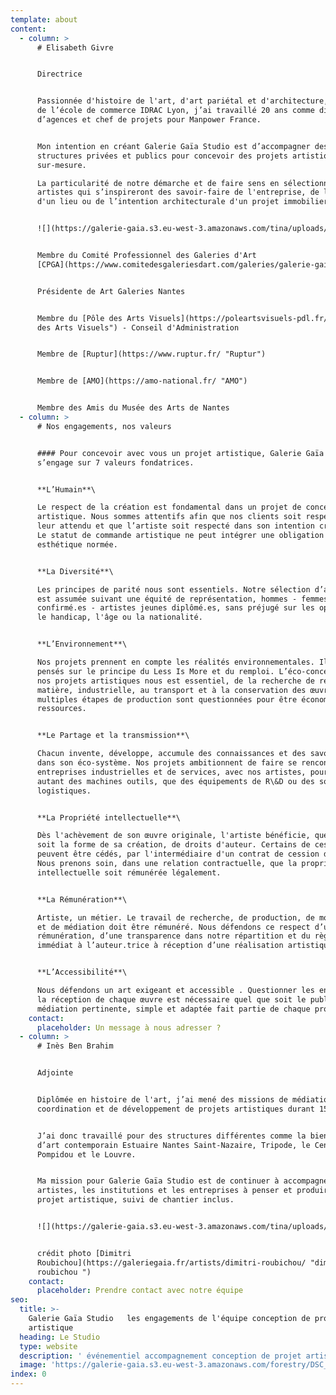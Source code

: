 ```yaml
---
template: about
content:
  - column: >
      # Elisabeth Givre


      Directrice


      Passionnée d'histoire de l'art, d'art pariétal et d'architecture, diplômée
      de l’école de commerce IDRAC Lyon, j’ai travaillé 20 ans comme directrice
      d’agences et chef de projets pour Manpower France.


      Mon intention en créant Galerie Gaïa Studio est d’accompagner des
      structures privées et publics pour concevoir des projets artistiques
      sur-mesure.

      La particularité de notre démarche et de faire sens en sélectionnant des
      artistes qui s’inspireront des savoir-faire de l'entreprise, de l’histoire
      d'un lieu ou de l’intention architecturale d'un projet immobilier.


      ![](https://galerie-gaia.s3.eu-west-3.amazonaws.com/tina/uploads/elisabeth-givre-galerie-gaia-studio-nb.jpg)


      Membre du Comité Professionnel des Galeries d'Art
      [CPGA](https://www.comitedesgaleriesdart.com/galeries/galerie-gaia/)


      Présidente de Art Galeries Nantes 


      Membre du [Pôle des Arts Visuels](https://poleartsvisuels-pdl.fr/ "Pole
      des Arts Visuels") - Conseil d'Administration 


      Membre de [Ruptur](https://www.ruptur.fr/ "Ruptur") 


      Membre de [AMO](https://amo-national.fr/ "AMO") 


      Membre des Amis du Musée des Arts de Nantes
  - column: >
      # Nos engagements, nos valeurs


      #### Pour concevoir avec vous un projet artistique, Galerie Gaïa Studio
      s’engage sur 7 valeurs fondatrices.


      **L’Humain**\

      Le respect de la création est fondamental dans un projet de conception
      artistique. Nous sommes attentifs afin que nos clients soit respectés dans
      leur attendu et que l’artiste soit respecté dans son intention créatrice.
      Le statut de commande artistique ne peut intégrer une obligation
      esthétique normée.


      **La Diversité**\

      Les principes de parité nous sont essentiels. Notre sélection d’artistes
      est assumée suivant une équité de représentation, hommes - femmes, artiste
      confirmé.es - artistes jeunes diplômé.es, sans préjugé sur les opinions,
      le handicap, l'âge ou la nationalité.


      **L’Environnement**\

      Nos projets prennent en compte les réalités environnementales. Ils sont
      pensés sur le principe du Less Is More et du remploi. L’éco-conception de
      nos projets artistiques nous est essentiel, de la recherche de rebus de
      matière, industrielle, au transport et à la conservation des œuvres. Les
      multiples étapes de production sont questionnées pour être économes en
      ressources.


      **Le Partage et la transmission**\

      Chacun invente, développe, accumule des connaissances et des savoir-faire
      dans son éco-système. Nos projets ambitionnent de faire se rencontrer des
      entreprises industrielles et de services, avec nos artistes, pour partager
      autant des machines outils, que des équipements de R\&D ou des solutions
      logistiques.


      **La Propriété intellectuelle**\

      Dès l'achèvement de son œuvre originale, l'artiste bénéficie, quelle que
      soit la forme de sa création, de droits d'auteur. Certains de ces droits
      peuvent être cédés, par l'intermédiaire d'un contrat de cession de droits.
      Nous prenons soin, dans une relation contractuelle, que la propriété
      intellectuelle soit rémunérée légalement.


      **La Rémunération**\

      Artiste, un métier. Le travail de recherche, de production, de monstration
      et de médiation doit être rémunéré. Nous défendons ce respect d’une juste
      rémunération, d’une transparence dans notre répartition et du règlement
      immédiat à l’auteur.trice à réception d’une réalisation artistique.


      **L’Accessibilité**\

      Nous défendons un art exigeant et accessible . Questionner les enjeux de
      la réception de chaque œuvre est nécessaire quel que soit le public. Une
      médiation pertinente, simple et adaptée fait partie de chaque projet.
    contact:
      placeholder: Un message à nous adresser ?
  - column: >
      # Inès Ben Brahim


      Adjointe


      Diplômée en histoire de l'art, j’ai mené des missions de médiation, de
      coordination et de développement de projets artistiques durant 15 ans.


      J’ai donc travaillé pour des structures différentes comme la biennale
      d’art contemporain Estuaire Nantes Saint-Nazaire, Tripode, le Centre
      Pompidou et le Louvre.


      Ma mission pour Galerie Gaïa Studio est de continuer à accompagner les
      artistes, les institutions et les entreprises à penser et produire un
      projet artistique, suivi de chantier inclus.


      ![](https://galerie-gaia.s3.eu-west-3.amazonaws.com/tina/uploads/ines-ben-brahim-galerie-gaia-studio-nb.jpg)


      crédit photo [Dimitri
      Roubichou](https://galeriegaia.fr/artists/dimitri-roubichou/ "dimitri
      roubichou ")
    contact:
      placeholder: Prendre contact avec notre équipe
seo:
  title: >-
    Galerie Gaïa Studio   les engagements de l'équipe conception de projet
    artistique
  heading: Le Studio
  type: website
  description: ' événementiel accompagnement conception de projet artistique, 1 immeuble 1 œuvre , oeuvre promotion immobilière, RSE, marque employeur Ruptur'
  image: 'https://galerie-gaia.s3.eu-west-3.amazonaws.com/forestry/DSC_3559-2.jpg'
index: 0
---
```





